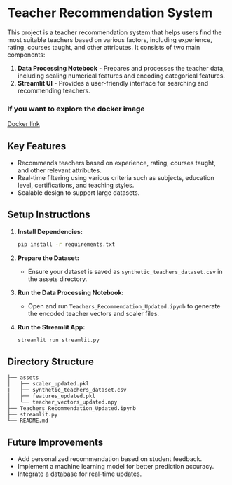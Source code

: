 # Teacher Recommendation System

This project is a teacher recommendation system that helps users find the most suitable teachers based on various factors, including experience, rating, courses taught, and other attributes. It consists of two main components:

1. **Data Processing Notebook** - Prepares and processes the teacher data, including scaling numerical features and encoding categorical features.
2. **Streamlit UI** - Provides a user-friendly interface for searching and recommending teachers.

### If you want to explore the docker image

[Docker link](https://hub.docker.com/repository/docker/keneandita/recommendation_system/general)

## Key Features

* Recommends teachers based on experience, rating, courses taught, and other relevant attributes.
* Real-time filtering using various criteria such as subjects, education level, certifications, and teaching styles.
* Scalable design to support large datasets.

## Setup Instructions

1. **Install Dependencies:**

   ```bash
   pip install -r requirements.txt
   ```

2. **Prepare the Dataset:**

   * Ensure your dataset is saved as `synthetic_teachers_dataset.csv` in the assets directory.

3. **Run the Data Processing Notebook:**

   * Open and run `Teachers_Recommendation_Updated.ipynb` to generate the encoded teacher vectors and scaler files.

4. **Run the Streamlit App:**

   ```bash
   streamlit run streamlit.py
   ```

## Directory Structure

```
├── assets
│   ├── scaler_updated.pkl
|   ├── synthetic_teachers_dataset.csv
│   ├── features_updated.pkl
│   └── teacher_vectors_updated.npy
├── Teachers_Recommendation_Updated.ipynb
├── streamlit.py
└── README.md
```

## Future Improvements

* Add personalized recommendation based on student feedback.
* Implement a machine learning model for better prediction accuracy.
* Integrate a database for real-time updates.
